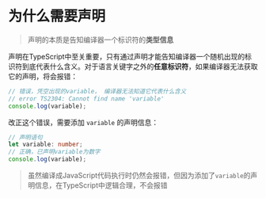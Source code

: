 # 为什么需要声明

> 声明的本质是告知编译器一个标识符的**类型信息**

声明在TypeScript中至关重要，只有通过声明才能告知编译器一个随机出现的标识符到底代表什么含义。对于语言关键字之外的**任意标识符**，如果编译器无法获取它的声明，将会报错：

```typescript
// 错误，凭空出现的variable， 编译器无法知道它代表什么含义
// error TS2304: Cannot find name 'variable'
console.log(variable);
```

改正这个错误，需要添加 `variable` 的声明信息：


```typescript
// 声明语句
let variable: number;
// 正确，已声明variable为数字
console.log(variable);
```

> 虽然编译成JavaScript代码执行时仍然会报错，但因为添加了`variable`的声明信息，在TypeScript中逻辑合理，不会报错
